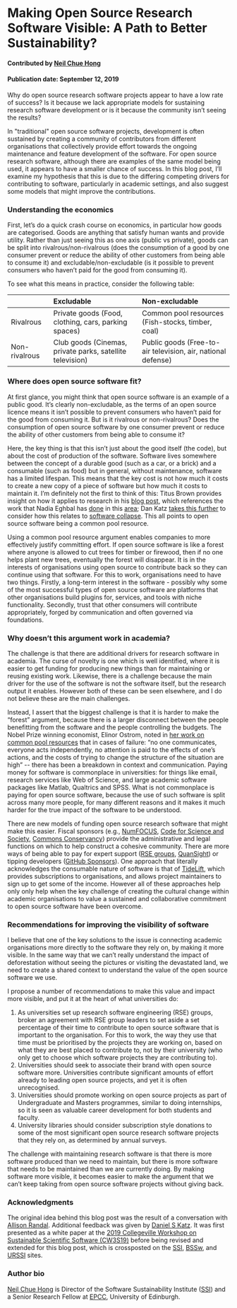 # Making Open Source Research Software Visible: A Path to Better Sustainability?

#### Contributed by [Neil Chue Hong](https://github.com/npch "Neil Chue Hong GitHub Profile")

#### Publication date: September 12, 2019

Why do open source research software projects appear to have a low rate of success? Is it because we lack appropriate models for sustaining research software development or is it because the community isn’t seeing the results? 

In "traditional" open source software projects, development is often sustained by creating a community of contributors from different organisations that collectively provide effort towards the ongoing maintenance and feature development of the software. For open source research software, although there are examples of the same model being used, it appears to have a smaller chance of success. In this blog post, I’ll examine my hypothesis that this is due to the differing competing drivers for contributing to software, particularly in academic settings, and also suggest some models that might improve the contributions.

### Understanding the economics

First, let’s do a quick crash course on economics, in particular how goods are categorised. Goods are anything that satisfy human wants and provide utility. Rather than just seeing this as one axis (public vs private), goods can be split into rivalrous/non-rivalrous (does the consumption of a good by one consumer prevent or reduce the ability of other customers from being able to consume it) and excludable/non-excludable (is it possible to prevent consumers who haven’t paid for the good from consuming it).

To see what this means in practice, consider the following table:

&nbsp; | Excludable | Non-excludable
:--- | :--- | :---
Rivalrous  | Private goods (Food, clothing, cars, parking spaces) | Common pool resources (Fish-stocks, timber, coal)
Non-rivalrous | Club goods (Cinemas, private parks, satellite television) | Public goods (Free-to-air television, air, national defense)


### Where does open source software fit?

At first glance, you might think that open source software is an example of a public good. It’s clearly non-excludable, as the terms of an open source licence means it isn’t possible to prevent consumers who haven’t paid for the good from consuming it. But is it rivalrous or non-rivalrous? Does the consumption of open source software by one consumer prevent or reduce the ability of other customers from being able to consume it?

Here, the key thing is that this isn’t just about the good itself (the code), but about the cost of production of the software. Software lives somewhere between the concept of a durable good (such as a car, or a brick) and a consumable (such as food) but in general, without maintenance, software has a limited lifespan. This means that the key cost is not how much it costs to create a new copy of a piece of software but how much it costs to maintain it. I’m definitely not the first to think of this: Titus Brown provides insight on how it applies to research in his [blog post](http://ivory.idyll.org/blog/2018-oss-framework-cpr.html), which references the work that Nadia Eghbal has [done](https://nadia.xyz/tragedy-of-the-commons) in this [area](https://www.fordfoundation.org/about/library/reports-and-studies/roads-and-bridges-the-unseen-labor-behind-our-digital-infrastructure/); Dan Katz [takes this further](https://danielskatzblog.wordpress.com/2018/09/26/fundamentals-of-software-sustainability/) to consider how this relates to [software collapse](http://blog.khinsen.net/posts/2017/01/13/sustainable-software-and-reproducible-research-dealing-with-software-collapse/). This all points to open source software being a common pool resource.

Using a common pool resource argument enables companies to more effectively justify committing effort. If open source software is like a forest where anyone is allowed to cut trees for timber or firewood, then if no one helps plant new trees, eventually the forest will disappear. It is in the interests of organisations using open source to contribute back so they can continue using that software. For this to work, organisations need to have two things. Firstly, a long-term interest in the software - possibly why some of the most successful types of open source software are platforms that other organisations build plugins for, services, and tools with niche functionality. Secondly, trust that other consumers will contribute appropriately, forged by communication and often governed via foundations.

### Why doesn’t this argument work in academia?

The challenge is that there are additional drivers for research software in academia. The curse of novelty is one which is well identified, where it is easier to get funding for producing new things than for maintaining or reusing existing work. Likewise, there is a challenge because the main driver for the use of the software is not the software itself, but the research output it enables. However both of these can be seen elsewhere, and I do not believe these are the main challenges.

Instead, I assert that the biggest challenge is that it is harder to make the “forest” argument, because there is a larger disconnect between the people benefitting from the software and the people controlling the budgets. The Nobel Prize winning economist, Elinor Ostrom, noted in [her work on common pool resources](https://www.cambridge.org/gb/academic/subjects/politics-international-relations/political-theory/governing-commons-evolution-institutions-collective-action-1?format=PB&isbn=9781107569782) that in cases of failure: “no one communicates, everyone acts independently, no attention is paid to the effects of one’s actions, and the costs of trying to change the structure of the situation are high” -- there has been a breakdown in context and communication. Paying money for software is commonplace in universities: for things like email, research services like Web of Science, and large academic software packages like Matlab, Qualtrics and SPSS. What is not commonplace is paying for open source software, because the use of such software is split across many more people, for many different reasons and it makes it much harder for the true impact of the software to be understood. 

There are new models of funding open source research software that might make this easier. Fiscal sponsors (e.g., [NumFOCUS](https://numfocus.org), [Code for Science and Society](https://codeforscience.org), [Commons Conservancy](https://commonsconservancy.org)) provide the administrative and legal functions on which to help construct a cohesive community. There are more ways of being able to pay for expert support ([RSE groups](https://rse.ac.uk/community/international-rse-groups/), [QuanSight](https://www.quansight.com)) or tipping developers ([GitHub Sponsors](https://github.com/sponsors)). One approach that literally acknowledges the consumable nature of software is that of [TideLift](https://tidelift.com), which provides subscriptions to organisations, and allows project maintainers to sign up to get some of the income. However all of these approaches help only only help when the key challenge of creating the cultural change within academic organisations to value a sustained and collaborative commitment to open source software have been overcome.

### Recommendations for improving the visibility of software

I believe that one of the key solutions to the issue is connecting academic organisations more directly to the software they rely on, by making it more visible. In the same way that we can’t really understand the impact of deforestation without seeing the pictures or visiting the devastated land, we need to create a shared context to understand the value of the open source software we use.

I propose a number of recommendations to make this value and impact more visible, and put it at the heart of what universities do:

1. As universities set up research software engineering (RSE) groups, broker an agreement with RSE group leaders to set aside a set percentage of their time to contribute to open source software that is important to the organisation. For this to work, the way they use that time must be prioritised by the projects they are working on, based on what they are best placed to contribute to, not by their university (who only get to choose which software projects they are contributing to).
2. Universities should seek to associate their brand with open source software more. Universities contribute significant amounts of effort already to leading open source projects, and yet it is often unrecognised.
3. Universities should promote working on open source projects as part of Undergraduate and Masters programmes, similar to doing internships, so it is seen as valuable career development for both students and faculty.
4. University libraries should consider subscription style donations to some of the most significant open source research software projects that they rely on, as determined by annual surveys.

The challenge with maintaining research software is that there is more software produced than we need to maintain, but there is more software that needs to be maintained than we are currently doing. By making software more visible, it becomes easier to make the argument that we can’t keep taking from open source software projects without giving back.

### Acknowledgments

The original idea behind this blog post was the result of a conversation with [Allison Randal](https://allisonrandal.com). Additional feedback was given by [Daniel S Katz](https://danielskatz.org). It was first presented as a white paper at the [2019 Collegeville Workshop on Sustainable Scientific Software (CW3S19)](https://collegeville.github.io/CW3S19/) before being revised and extended for this blog post, which is crossposted on the [SSI](https://www.software.ac.uk/), [BSSw](https://bssw.io), and [URSSI](http://urssi.us) sites.

### Author bio

[Neil Chue Hong](https://www.software.ac.uk/about/staff/person/neil-chue-hong) is Director of the Software Sustainability Institute ([SSI](https://www.software.ac.uk)) and a Senior Research Fellow at [EPCC](https://www.epcc.ed.ac.uk), University of Edinburgh.


<!---
Publish: yes
RSS update: 2019-09-12
Categories: Collaboration
Topics: Funding sources and programs, strategies for more effective teams
Tags: bssw-blog-article
Level: 2
Prerequisites: default
Aggregate: none
--->
